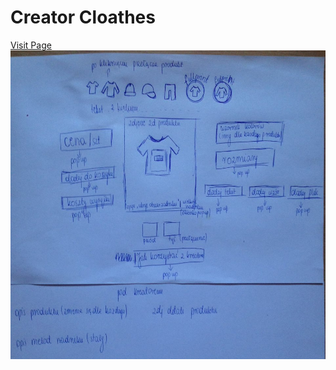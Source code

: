 # Creator Cloathes
[Visit Page](https://roshed.github.io/Creator-Clothes/)
![alt text](https://raw.githubusercontent.com/roshed/Creator-Cloathes/master/sample.jpg)